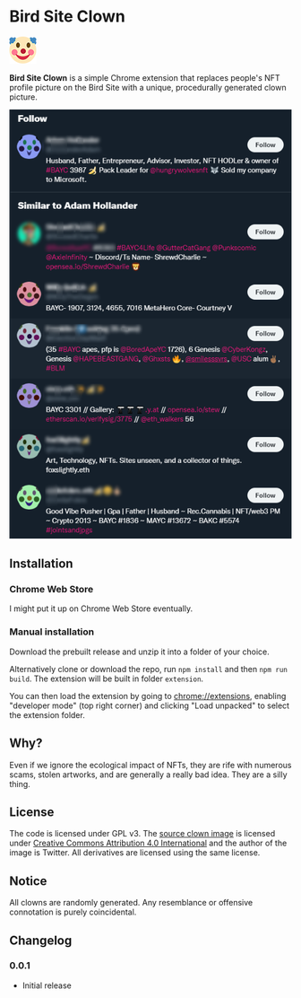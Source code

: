 # Bird Site Clown

![Logo](extension_content/48-icon.png)

**Bird Site Clown** is a simple Chrome extension that replaces people's NFT profile picture on the Bird Site with a unique, procedurally generated clown picture.

![Screenshot](screen1.png)


## Installation

### Chrome Web Store
I might put it up on Chrome Web Store eventually.

### Manual installation

Download the prebuilt release and unzip it into a folder of your choice.

Alternatively clone or download the repo, run `npm install` and then `npm run build`. The extension will be built in folder `extension`.

You can then load the extension by going to
[chrome://extensions](chrome://extensions), enabling "developer mode" (top right
corner) and clicking "Load unpacked" to select the extension folder.

## Why?
Even if we ignore the ecological impact of NFTs, they are rife with numerous scams, stolen artworks, and are generally a really bad idea. They are a silly thing.

## License
The code is licensed under GPL v3. The [source clown image](https://commons.wikimedia.org/wiki/File:Twemoji12_1f921.svg) is licensed under [Creative Commons Attribution 4.0 International](https://creativecommons.org/licenses/by/4.0/deed.en) and the author of the image is Twitter. All derivatives are licensed using the same license.

## Notice
All clowns are randomly generated. Any resemblance or offensive connotation is purely coincidental.

## Changelog
### 0.0.1
* Initial release
